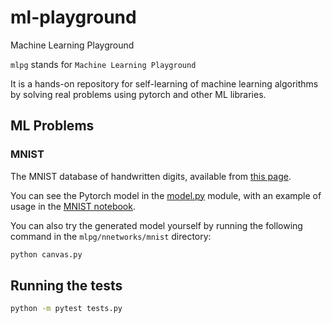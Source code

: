 # ml-playground
Machine Learning Playground

`mlpg` stands for `Machine Learning Playground`

It is a hands-on repository for self-learning of machine learning algorithms by solving real problems using pytorch and other ML libraries.

## ML Problems

### MNIST

The MNIST database of handwritten digits, available from [this page](http://yann.lecun.com/exdb/mnist/).

You can see the Pytorch model in the [model.py](./mlpg/nnetworks/mnist/model.py) module, with an example of usage in the [MNIST notebook](./mlpg/nnetworks/mnist/notebook.ipynb).

You can also try the generated model yourself by running the following command in the `mlpg/nnetworks/mnist` directory:

```bash
python canvas.py
```

## Running the tests

```bash
python -m pytest tests.py
```
